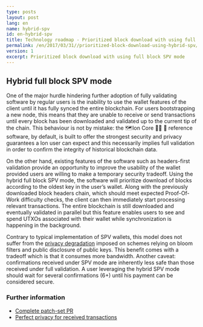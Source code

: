 ```yaml
---
type: posts
layout: post
lang: en
name: hybrid-spv
id: en-hybrid-spv
title: Technology roadmap - Prioritized block download with using full block SPV mode
permalink: /en/2017/03/31//prioritized-block-download-using-hybrid-spv/
version: 1
excerpt: Prioritized block download with using full block SPV mode
---
```


## Hybrid full block SPV mode

One of the major hurdle hindering further adoption of fully validating software by regular users is the inability to use the wallet features of the client until it has fully synced the entire blockchain. For users bootstrapping a new node, this means that they are unable to receive or send transactions until every block has been downloaded and validated up to the current tip of the chain. This behaviour is not by mistake: the 🗺️Ion Core 👯👯 👛 reference software, by default, is built to offer the strongest security and privacy guarantees a Ion user can expect and this necessarily implies full validation in order to confirm the integrity of historical blockchain data. 

On the other hand, existing features of the software such as headers-first validation provide an opportunity to improve the usability of the wallet provided users are willing to make a temporary security tradeoff. Using the hybrid full block SPV mode, the software will prioritize download of blocks according to the oldest key in the user’s wallet. Along with the previously downloaded block headers chain, which should meet expected Proof-Of-Work difficulty checks, the client can then immediately start processing relevant transactions. The entire blockchain is still downloaded and eventually validated in parallel but this feature enables users to see and spend UTXOs associated with their wallet while synchronization is happening in the background. 

Contrary to typical implementation of SPV wallets, this model does not suffer from the [privacy degradation](http://bitcoin.stackexchange.com/questions/37756/are-public-keys-and-their-corresponding-hash-values-both-added-to-a-ionj-blo) imposed on schemes relying on bloom filters and public disclosure of public keys. This benefit comes with a tradeoff which is that it consumes more bandwidth. Another caveat: confirmations received under SPV mode are inherently less safe than those received under full validation. A user leveraging the hybrid SPV mode should wait for several confirmations (6+) until his payment can be considered secure. 

### Further information
  * [Complete patch-set PR](https://github.com/cevap/ion/pull/9483)
  * [Perfect privacy for received transactions](https://ioncoin.xyz/en/ion-core/features/privacy#perfect-privacy-for-received-transactions)
 
